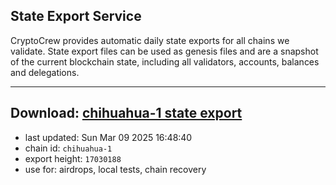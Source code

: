 ## State Export Service
CryptoCrew provides automatic daily state exports for all chains we validate. State export files can be used as genesis files and are a snapshot of the current blockchain state, including all validators, accounts, balances and delegations.

---
**Download: [chihuahua-1 state export](https://dl-eu2.ccvalidators.com/SERVICE/chihuahua/chihuahua-1_export_17030188.json)**
---

- last updated: Sun Mar 09 2025 16:48:40
- chain id: `chihuahua-1`
- export height: `17030188`
- use for: airdrops, local tests, chain recovery
